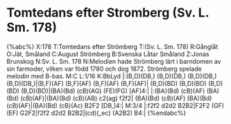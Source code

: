 # Tomtedans efter Stromberg (Sv. L. Sm. 178)

{%abc%}
X:178
T:Tomtedans efter Strömberg
T:(Sv. L. Sm. 178)
R:Gånglåt
O:Jät, Småland
C:August Strömberg
B:Svenska Låtar Småland
Z:Jonas Brunskog
N:Sv. L. Sm. 178
N:Melodien hade Strömberg lärt i barndomen av sin farmoder, vilken var född 1780 och dog 1872. Strömberg spelade melodin med B-bas.
M:C
L:1/16
K:BbLyd
|:(B,D)(DB,) (B,D)(DB,) (B,D)(DB,) (B,D)(DB,)|(B,F)(AF) (B,F)(AF) (B,F)(AF) (B,F)(AF)|
(B,D)(BD) (B,D)(BD) (B,D)(BD) (B,D)(BD)|(BA)(Bd) (cB)(AG) (FE)(FG) [AF]4:|
|:(BA)(Bd) (cB)(AF) (BA)(Bd) (cB)(AF)|(BA)(Bd) (cB)(AB) c2(ag) f2f2|
(BA)(Bd) (cB)(AF) (BA)(Bd) (cB)(AF)|(BA)(Bd) (cB)(Ac) B2F2 [DB,]4:|
M:3/4
|:f2f2 d2d2 B2B2|F2F2 (GF)(EF) G2F2|f2f2 d2d2 B2B2|(cd)(_ec) (A2B2) B4:|
{%endabc%}

